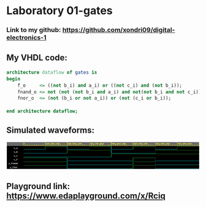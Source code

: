 # Laboratory 01-gates
### Link to my github: https://github.com/xondri09/digital-electronics-1

## My VHDL code:
```VHDL
architecture dataflow of gates is
begin
    f_o     <= ((not b_i) and a_i) or ((not c_i) and (not b_i));
    fnand_o <= not (not (not b_i and a_i) and not(not b_i and not c_i));
    fnor_o  <= (not (b_i or not a_i)) or (not (c_i or b_i));

end architecture dataflow;
```

## Simulated waveforms:
![waveform1](Images/gates_waveforms_1.png)

## Playground link: https://www.edaplayground.com/x/Rciq
